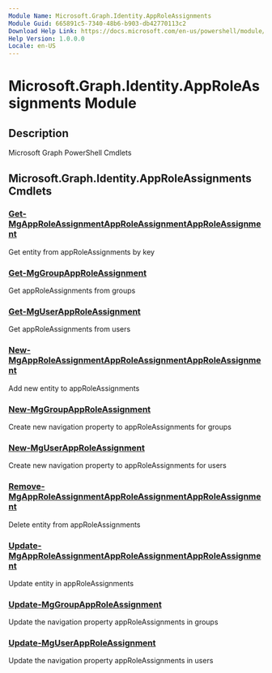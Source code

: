 ```yaml
---
Module Name: Microsoft.Graph.Identity.AppRoleAssignments
Module Guid: 665891c5-7340-48b6-b903-db42770113c2
Download Help Link: https://docs.microsoft.com/en-us/powershell/module/microsoft.graph.identity.approleassignments
Help Version: 1.0.0.0
Locale: en-US
---
```


# Microsoft.Graph.Identity.AppRoleAssignments Module
## Description
Microsoft Graph PowerShell Cmdlets

## Microsoft.Graph.Identity.AppRoleAssignments Cmdlets
### [Get-MgAppRoleAssignmentAppRoleAssignmentAppRoleAssignment](Get-MgAppRoleAssignmentAppRoleAssignmentAppRoleAssignment.md)
Get entity from appRoleAssignments by key

### [Get-MgGroupAppRoleAssignment](Get-MgGroupAppRoleAssignment.md)
Get appRoleAssignments from groups

### [Get-MgUserAppRoleAssignment](Get-MgUserAppRoleAssignment.md)
Get appRoleAssignments from users

### [New-MgAppRoleAssignmentAppRoleAssignmentAppRoleAssignment](New-MgAppRoleAssignmentAppRoleAssignmentAppRoleAssignment.md)
Add new entity to appRoleAssignments

### [New-MgGroupAppRoleAssignment](New-MgGroupAppRoleAssignment.md)
Create new navigation property to appRoleAssignments for groups

### [New-MgUserAppRoleAssignment](New-MgUserAppRoleAssignment.md)
Create new navigation property to appRoleAssignments for users

### [Remove-MgAppRoleAssignmentAppRoleAssignmentAppRoleAssignment](Remove-MgAppRoleAssignmentAppRoleAssignmentAppRoleAssignment.md)
Delete entity from appRoleAssignments

### [Update-MgAppRoleAssignmentAppRoleAssignmentAppRoleAssignment](Update-MgAppRoleAssignmentAppRoleAssignmentAppRoleAssignment.md)
Update entity in appRoleAssignments

### [Update-MgGroupAppRoleAssignment](Update-MgGroupAppRoleAssignment.md)
Update the navigation property appRoleAssignments in groups

### [Update-MgUserAppRoleAssignment](Update-MgUserAppRoleAssignment.md)
Update the navigation property appRoleAssignments in users

